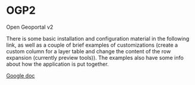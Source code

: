OGP2
====

Open Geoportal v2

There is some basic installation and configuration material in the following link, as well as a couple of brief examples of customizations (create a custom column for a layer table and change the content of the row expansion (currently preview tools)).  The examples also have some info about how the application is put together.

[Google doc](https://docs.google.com/a/tufts.edu/document/d/1eiUHulB4N0iWV_OZAyVwuJr6HAE6DqOi0nz5cP0a7LE/edit?pli=1#)
